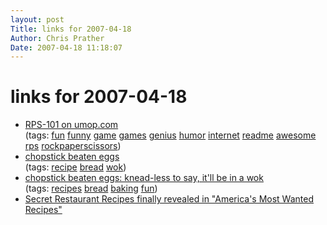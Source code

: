 ```yaml
---
layout: post
Title: links for 2007-04-18  
Author: Chris Prather
Date: 2007-04-18 11:18:07
---
```


# links for 2007-04-18
<ul class="delicious">
	<li>
		<div class="delicious-link"><a href="http://www.umop.com/rps101.htm">RPS-101 on umop.com</a></div>
		<div class="delicious-tags">(tags: <a href="http://del.icio.us/perigrin/fun">fun</a> <a href="http://del.icio.us/perigrin/funny">funny</a> <a href="http://del.icio.us/perigrin/game">game</a> <a href="http://del.icio.us/perigrin/games">games</a> <a href="http://del.icio.us/perigrin/genius">genius</a> <a href="http://del.icio.us/perigrin/humor">humor</a> <a href="http://del.icio.us/perigrin/internet">internet</a> <a href="http://del.icio.us/perigrin/readme">readme</a> <a href="http://del.icio.us/perigrin/awesome">awesome</a> <a href="http://del.icio.us/perigrin/rps">rps</a> <a href="http://del.icio.us/perigrin/rockpaperscissors">rockpaperscissors</a>)</div>
	</li>
	<li>
		<div class="delicious-link"><a href="http://chopstickbeateneggs.blogspot.com/">chopstick beaten eggs</a></div>
		<div class="delicious-tags">(tags: <a href="http://del.icio.us/perigrin/recipe">recipe</a> <a href="http://del.icio.us/perigrin/bread">bread</a> <a href="http://del.icio.us/perigrin/wok">wok</a>)</div>
	</li>
	<li>
		<div class="delicious-link"><a href="http://chopstickbeateneggs.blogspot.com/2007/04/cruset-more-oven-and-schtuff.html">chopstick beaten eggs: knead-less to say, it'll be in a wok</a></div>
		<div class="delicious-tags">(tags: <a href="http://del.icio.us/perigrin/recipes">recipes</a> <a href="http://del.icio.us/perigrin/bread">bread</a> <a href="http://del.icio.us/perigrin/baking">baking</a> <a href="http://del.icio.us/perigrin/fun">fun</a>)</div>
	</li>
	<li>
		<div class="delicious-link"><a href="http://www.recipesecrets.net/outback_steakhouse_recipes.html">Secret Restaurant Recipes finally revealed in "America's Most Wanted Recipes"</a></div>
	</li>
</ul>


